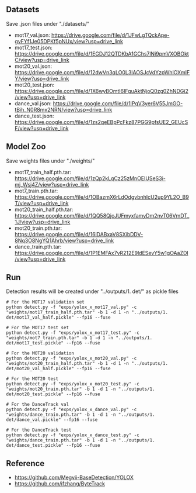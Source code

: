 ## Datasets
Save .json files under "./datasets/" 
  - mot17_val.json: https://drive.google.com/file/d/1JFwLgTQckApe-gvFYf1Je05DPKf5pNUx/view?usp=drive_link
  - mot17_test.json: https://drive.google.com/file/d/1EGDJ12QTDKbA1GChs7lNi9pmVXOBOktC/view?usp=drive_link
  - mot20_val.json: https://drive.google.com/file/d/12dwVn3qLO0L3IAOSJcVdYzpWhlOXmIFY/view?usp=drive_link
  - mot20_test.json: https://drive.google.com/file/d/1X6wyBOmtI6IFguAktNjoQ0zg0ZhNDGi2/view?usp=drive_link
  - dance_val.json: https://drive.google.com/file/d/1IPqV3yer6V55JmGO-tBih_N0R8mx2NRN/view?usp=drive_link
  - dance_test.json: https://drive.google.com/file/d/1zs2qeEBpPcFkz87PGG9pfsUE2_GEUcSF/view?usp=drive_link

## Model Zoo
Save weights files under "./weights/"
  - mot17_train_half.pth.tar: https://drive.google.com/file/d/1zQp2kLqCz25zMnOEIUSeS3i-mj_Wsj4Z/view?usp=drive_link
  - mot7_train.pth.tar: https://drive.google.com/file/d/1OBazmX6rLdOdgvbnhIcU2up9YL2O_B9T/view?usp=drive_link
  - mot20_train_half.pth.tar: https://drive.google.com/file/d/1QQ58QjcJUFmyxfamyDm2nvT06VmDT_1J/view?usp=drive_link
  - mot20_train.pth.tar: https://drive.google.com/file/d/16lDABxaV8SXibDDV-8Nq3O8NgYQ1Ahrb/view?usp=drive_link
  - dance_train.pth.tar: https://drive.google.com/file/d/1P1EMFAx7vR212E9ldESevY5w1gOAaZDl/view?usp=drive_link

## Run
Detection results will be created under "../outputs/1. det/" as pickle files
```
# For the MOT17 validation set
python detect.py -f "exps/yolox_x_mot17_val.py" -c "weights/mot17_train_half.pth.tar" -b 1 -d 1 -n "../outputs/1. det/mot17_val_half.pickle" --fp16 --fuse

# For the MOT17 test set
python detect.py -f "exps/yolox_x_mot17_test.py" -c "weights/mot7_train.pth.tar" -b 1 -d 1 -n "../outputs/1. det/mot17_test.pickle" --fp16 --fuse

# For the MOT20 validation
python detect.py -f "exps/yolox_x_mot20_val.py" -c "weights/mot20_train_half.pth.tar" -b 1 -d 1 -n "../outputs/1. det/mot20_val_half.pickle" --fp16 --fuse

# For the MOT20 test
python detect.py -f "exps/yolox_x_mot20_test.py" -c "weights/mot20_train.pth.tar" -b 1 -d 1 -n "../outputs/1. det/mot20_test.pickle" --fp16 --fuse

# For the DanceTrack val
python detect.py -f "exps/yolox_x_dance_val.py" -c "weights/dance_train.pth.tar" -b 1 -d 1 -n "../outputs/1. det/dance_val.pickle" --fp16 --fuse

# For the DanceTrack test
python detect.py -f "exps/yolox_x_dance_test.py" -c "weights/dance_train.pth.tar" -b 1 -d 1 -n "../outputs/1. det/dance_test.pickle" --fp16 --fuse

```

## Reference
  - https://github.com/Megvii-BaseDetection/YOLOX
  - https://github.com/ifzhang/ByteTrack
